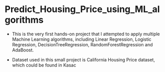 # Predict_Housing_Price_using_ML_algorithms

- This is the very first hands-on project that I attempted to apply multiple Machine Learning algorithms, including Linear Regression, Logistic Regression, DecisionTreeRegression, RandomForestRegression and AdaBoost.

- Dataset used in this small project is California Housing Price dataset, which could be found in Kasac

